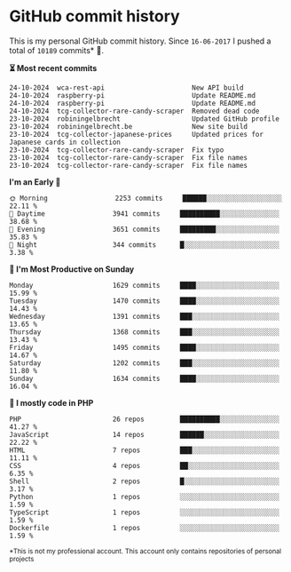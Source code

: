# GitHub commit history
This is my personal GitHub commit history. Since <!--START_SECTION:first-commit-date-->`16-06-2017`<!--END_SECTION:first-commit-date--> I pushed a total of <!--START_SECTION:total-commit-count-->`10189`<!--END_SECTION:total-commit-count--> commits* 🎉.

<!--START_SECTION:most-recent-commits-->
**⏳ Most recent commits**
                                        
```text
24-10-2024  wca-rest-api                      New API build
24-10-2024  raspberry-pi                      Update README.md
24-10-2024  raspberry-pi                      Update README.md
24-10-2024  tcg-collector-rare-candy-scraper  Removed dead code
23-10-2024  robiningelbrecht                  Updated GitHub profile
23-10-2024  robiningelbrecht.be               New site build
23-10-2024  tcg-collector-japanese-prices     Updated prices for Japanese cards in collection
23-10-2024  tcg-collector-rare-candy-scraper  Fix typo
23-10-2024  tcg-collector-rare-candy-scraper  Fix file names
23-10-2024  tcg-collector-rare-candy-scraper  Fix file names
```
<!--END_SECTION:most-recent-commits-->  

<!--START_SECTION:commits-per-day-time-->
**I&#039;m an Early 🐤**

```text
🌞 Morning                 2253 commits     ██████░░░░░░░░░░░░░░░░░░░   22.11 %
🌆 Daytime                 3941 commits     ██████████░░░░░░░░░░░░░░░   38.68 %
🌃 Evening                 3651 commits     █████████░░░░░░░░░░░░░░░░   35.83 %
🌙 Night                   344 commits      █░░░░░░░░░░░░░░░░░░░░░░░░   3.38 %
```
<!--END_SECTION:commits-per-day-time-->  

<!--START_SECTION:commits-per-weekday-->
**📅 I&#039;m Most Productive on Sunday**

```text
Monday                    1629 commits     ████░░░░░░░░░░░░░░░░░░░░░   15.99 %
Tuesday                   1470 commits     ████░░░░░░░░░░░░░░░░░░░░░   14.43 %
Wednesday                 1391 commits     ███░░░░░░░░░░░░░░░░░░░░░░   13.65 %
Thursday                  1368 commits     ███░░░░░░░░░░░░░░░░░░░░░░   13.43 %
Friday                    1495 commits     ████░░░░░░░░░░░░░░░░░░░░░   14.67 %
Saturday                  1202 commits     ███░░░░░░░░░░░░░░░░░░░░░░   11.80 %
Sunday                    1634 commits     ████░░░░░░░░░░░░░░░░░░░░░   16.04 %
```
<!--END_SECTION:commits-per-weekday-->  

<!--START_SECTION:repos-per-language-->
**💬 I mostly code in PHP**

```text
PHP                       26 repos         ██████████░░░░░░░░░░░░░░░   41.27 %
JavaScript                14 repos         ██████░░░░░░░░░░░░░░░░░░░   22.22 %
HTML                      7 repos          ███░░░░░░░░░░░░░░░░░░░░░░   11.11 %
CSS                       4 repos          ██░░░░░░░░░░░░░░░░░░░░░░░   6.35 %
Shell                     2 repos          █░░░░░░░░░░░░░░░░░░░░░░░░   3.17 %
Python                    1 repos          ░░░░░░░░░░░░░░░░░░░░░░░░░   1.59 %
TypeScript                1 repos          ░░░░░░░░░░░░░░░░░░░░░░░░░   1.59 %
Dockerfile                1 repos          ░░░░░░░░░░░░░░░░░░░░░░░░░   1.59 %
```
<!--END_SECTION:repos-per-language-->  

<sub>*This is not my professional account. This account only contains repositories of personal projects</sub>
